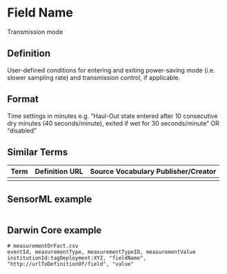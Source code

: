 # Field Name
Transmission mode

## Definition 
User-defined conditions for entering and exiting power-saving mode (i.e. slower sampling rate) and transmission control, if applicable.

## Format
Time settings in minutes e.g. “Haul-Out state entered after 10 consecutive dry minutes (40 seconds/minute), exited if wet for 30 seconds/minute” OR “disabled”

## Similar Terms 
|Term|Definition URL|Source Vocabulary Publisher/Creator|
|----|----------|-----------------|
||||

## SensorML example
```xml

```
## Darwin Core example
```csv
# measurementOrFact.csv
eventId, measurementType, measurementTypeID, measurementValue
institutionId:tagDeployment:XYZ, "fieldName", "http://urlToDefinitionOf/field", "value"
```
